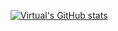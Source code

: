 [![Virtual's GitHub stats](https://github-readme-stats.vercel.app/api?username=VirtualButFake)](https://github.com/anuraghazra/github-readme-stats)
